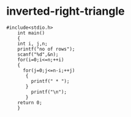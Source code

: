 # inverted-right-triangle
    #include<stdio.h> 
		int main()
		{ 
		int i, j,n; 
		printf("no of rows");
		scanf("%d",&n);
		for(i=0;i<=n;++i)
		{ 
		  for(j=0;j<=n-i;++j)
		   { 
		     printf(" * "); 
		   } 
		     printf("\n"); 
		   } 
		return 0; 
		}

